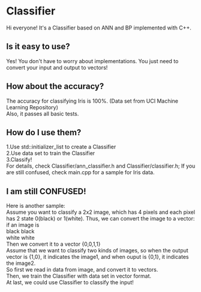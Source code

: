 # Classifier
Hi everyone! It's a Classifier based on ANN and BP implemented with C++.
## Is it easy to use?
Yes! You don't have to worry about implementations. You just need to convert your input and output to vectors!
## How about the accuracy?
The accuracy for classifying Iris is 100%. (Data set from UCI Machine Learning Repository)  
Also, it passes all basic tests.
## How do I use them?
1.Use std::initializer_list to create a Classifier  
2.Use data set to train the Classifier  
3.Classify!  
For details, check Classifier/ann_classifier.h and Classifier/classifier.h; If you are still confused, check main.cpp for a sample for Iris data.
## I am still CONFUSED!
Here is another sample:  
Assume you want to classify a 2x2 image, which has 4 pixels and each pixel has 2 state 0(black) or 1(white). 
Thus, we can convert the image to a vector: if an image is  
black black  
white white  
Then we convert it to a vector {0,0,1,1}  
Assume that we want to classify two kinds of images, so when the output vector is {1,0}, it indicates the image1, and when ouput is {0,1}, it indicates the image2.  
So first we read in data from image, and convert it to vectors.  
Then, we train the Classifier with data set in vector format.   
At last, we could use Classifier to classify the input!  


